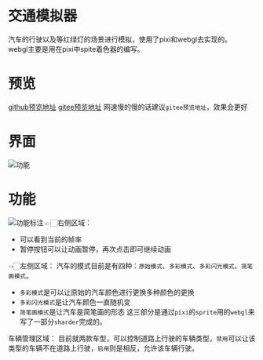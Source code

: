 # 交通模拟器
汽车的行驶以及等红绿灯的场景进行模拟，使用了pixi和webgl去实现的。  
webgl主要是用在pixi中spite着色器的编写。

# 预览
[github预览地址](https://deardreamweb.github.io/traffic_simulator.github.io/)
[gitee预览地址](https://flyingwxb.gitee.io/traffic_simulator.gitee.io)
网速慢的慢的话建议`gitee预览地址`，效果会更好

# 界面
![功能](https://resource.blogwxb.cn/traffic_simulator/QQ20221020-215230.gif)
# 功能
![功能标注](https://resource.blogwxb.cn/traffic_simulator/screenshot_2.png)
👉🏻右侧区域： 
- 可以看到当前的帧率
- 暂停按钮可以让动画暂停，再次点击即可继续动画
  
👈🏻左侧区域：
汽车的模式目前是有四种：`原始模式`、`多彩模式`、`多彩闪光模式`、`简笔画模式`。  
- `多彩模式`是可以让原始的汽车颜色进行更换多种颜色的更换
- `多彩闪光模式`是让汽车颜色一直随机变
- `简笔画模式`是让汽车是简笔画的形态
这三部分是通过`pixi`的`sprite`用的`webgl`来写了一部分`sharder`完成的。

车辆管理区域：
目前就两款车型，可以控制道路上行驶的车辆类型，`禁用`可以让该类型的车辆不在道路上行驶，`启用`则是相反，允许该车辆行驶。
